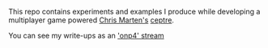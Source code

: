 This repo contains experiments and examples I produce while developing a multiplayer game powered [Chris Marten's](https://www.csc.ncsu.edu/people/crmarten) [ceptre](https://github.com/chrisamaphone/interactive-lp/).

You can see my write-ups as an ['onp4' stream](https://onp4.com/@twitchard/~linear-logic-experiment)
